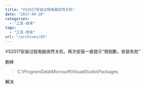 ```yaml
---
title: "VS2017安装过程电脑突然关机"
date: "2017-09-20"
categories: 
  - "工具-效率"
tags: 
  - "工具-效率"
url: "/archives/45"
---
```


VS2017安装过程电脑突然关机，再次安装一直提示“很抱歉，安装失败”

删掉

> C:\\ProgramData\\Microsoft\\VisualStudio\\Packages

解决
